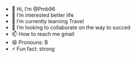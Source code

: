 - 👋 Hi, I’m @Pmb96
- 👀 I’m interested better life
- 🌱 I’m currently learning Travel 
- 💞️ I’m looking to collaborate on the way to succed 
- 📫 How to reach me gmail 
- 😄 Pronouns: B
- ⚡ Fun fact: strong

<!---
Pmb96/Pmb96 is a ✨ special ✨ repository because its `README.md` (this file) appears on your GitHub profile.
You can click the Preview link to take a look at your changes.
--->
